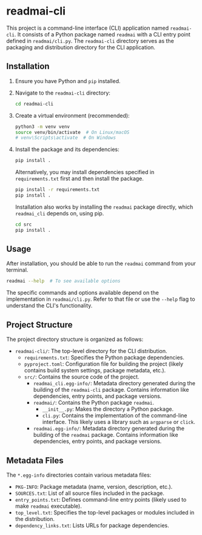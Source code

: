 # readmai-cli

This project is a command-line interface (CLI) application named `readmai-cli`. It consists of a Python package named `readmai` with a CLI entry point defined in `readmai/cli.py`. The `readmai-cli` directory serves as the packaging and distribution directory for the CLI application.

## Installation

1.  Ensure you have Python and `pip` installed.
2.  Navigate to the `readmai-cli` directory:

    ```bash
    cd readmai-cli
    ```

3.  Create a virtual environment (recommended):

    ```bash
    python3 -m venv venv
    source venv/bin/activate  # On Linux/macOS
    # venv\Scripts\activate  # On Windows
    ```

4.  Install the package and its dependencies:

    ```bash
    pip install .
    ```
    Alternatively, you may install dependencies specified in `requirements.txt` first and then install the package.

    ```bash
    pip install -r requirements.txt
    pip install .
    ```

    Installation also works by installing the `readmai` package directly, which `readmai_cli` depends on, using pip.
    ```bash
    cd src
    pip install .
    ```
## Usage

After installation, you should be able to run the `readmai` command from your terminal.

```bash
readmai --help  # To see available options
```

The specific commands and options available depend on the implementation in `readmai/cli.py`. Refer to that file or use the `--help` flag to understand the CLI's functionality.

## Project Structure

The project directory structure is organized as follows:

-   `readmai-cli/`: The top-level directory for the CLI distribution.
    -   `requirements.txt`: Specifies the Python package dependencies.
    -   `pyproject.toml`: Configuration file for building the project (likely contains build system settings, package metadata, etc.).
    -   `src/`: Contains the source code of the project.
        -   `readmai_cli.egg-info/`: Metadata directory generated during the building of the `readmai-cli` package.  Contains information like dependencies, entry points, and package versions.
        -   `readmai/`: Contains the Python package `readmai`.
            -   `__init__.py`: Makes the directory a Python package.
            -   `cli.py`: Contains the implementation of the command-line interface. This likely uses a library such as `argparse` or `click`.
        -   `readmai.egg-info/`: Metadata directory generated during the building of the `readmai` package. Contains information like dependencies, entry points, and package versions.

## Metadata Files

The `*.egg-info` directories contain various metadata files:

-   `PKG-INFO`: Package metadata (name, version, description, etc.).
-   `SOURCES.txt`: List of all source files included in the package.
-   `entry_points.txt`: Defines command-line entry points (likely used to make `readmai` executable).
-   `top_level.txt`: Specifies the top-level packages or modules included in the distribution.
-   `dependency_links.txt`: Lists URLs for package dependencies.